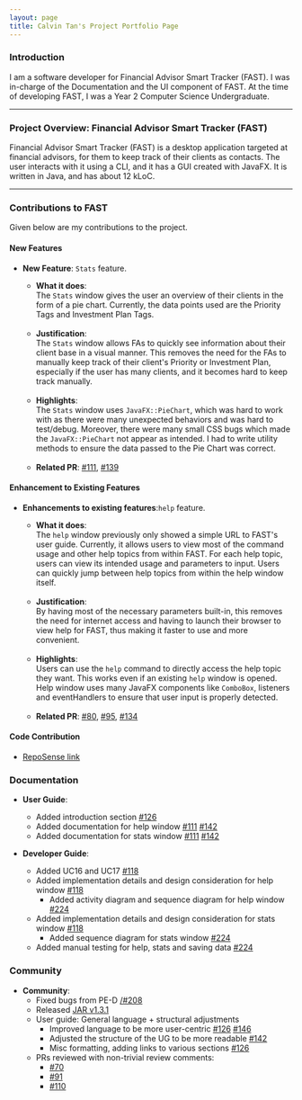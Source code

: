 ```yaml
---
layout: page
title: Calvin Tan's Project Portfolio Page
---
```


### Introduction

I am a software developer for Financial Advisor Smart Tracker (FAST). I was in-charge of the Documentation and the UI
component of FAST.
At the time of developing FAST, I was a Year 2 Computer Science Undergraduate.

---

### Project Overview: Financial Advisor Smart Tracker (FAST)

Financial Advisor Smart Tracker (FAST) is a desktop application targeted at financial advisors, for
them to keep track of their clients as contacts. The user interacts with it using a CLI, and it has a GUI created with
JavaFX. It is written in Java, and has about 12 kLoC.

---

### Contributions to FAST

Given below are my contributions to the project.

#### New Features

* **New Feature**: `Stats` feature.

    * **What it does**:<br>
      The `Stats` window gives the user an overview of their clients in the form of a pie chart. 
      Currently, the data points used are the Priority Tags and Investment Plan Tags.

  <br>

    * **Justification**: <br>
      The `Stats` window allows FAs to quickly see information about their client base in a visual manner. This removes the need for the FAs
      to manually keep track of their client's Priority or Investment Plan, especially if the user has many clients, and it becomes hard to keep track manually. 

  <br>

    * **Highlights**: <br>
      The `Stats` window uses `JavaFX::PieChart`, which was hard to work with as there were many unexpected behaviors and was hard to test/debug. 
      Moreover, there were many small CSS bugs which made the `JavaFX::PieChart` not appear as intended.
      I had to write utility methods to ensure the data passed to the Pie Chart was correct. 

  <br> 

    * **Related PR**: [\#111](https://github.com/AY2122S1-CS2103T-T09-4/tp/pull/111), [\#139](https://github.com/AY2122S1-CS2103T-T09-4/tp/pull/139)


#### Enhancement to Existing Features

* **Enhancements to existing features**:`help` feature.

    * **What it does**:<br>
      The `help` window previously only showed a simple URL to FAST's user guide. Currently, it allows users to view
      most of the command usage and other help topics from within FAST. For each help topic, users can view
      its intended usage and parameters to input. Users can quickly jump between help topics from
      within the help window itself.

  <br>

    * **Justification**: <br>
      By having most of the necessary parameters built-in, this removes the need for internet access and having
      to launch their browser to view help for FAST, thus making it faster to use and more convenient.

  <br>

    * **Highlights**: <br>
      Users can use the `help` command to directly access the help topic they want. This works even if an existing `help` window
      is opened. Help window uses many JavaFX components like `ComboBox`, listeners and eventHandlers to ensure that user input
      is properly detected.

  <br> 

    * **Related PR**: [\#80](https://github.com/AY2122S1-CS2103T-T09-4/tp/pull/80), [\#95](https://github.com/AY2122S1-CS2103T-T09-4/tp/pull/95),
      [\#134](https://github.com/AY2122S1-CS2103T-T09-4/tp/pull/134)

#### Code Contribution

* [RepoSense link](https://nus-cs2103-ay2122s1.github.io/tp-dashboard/?search=&sort=groupTitle&sortWithin=title&timeframe=commit&mergegroup=&groupSelect=groupByRepos&breakdown=true&checkedFileTypes=docs~functional-code~test-code~other&since=2021-09-17&tabOpen=true&tabType=authorship&tabAuthor=Cyn7hius&tabRepo=AY2122S1-CS2103T-T09-4%2Ftp%5Bmaster%5D&authorshipIsMergeGroup=false&authorshipFileTypes=docs~functional-code~test-code~other&authorshipIsBinaryFileTypeChecked=false)

### Documentation

* **User Guide**:
    * Added introduction section [\#126](https://github.com/AY2122S1-CS2103T-T09-4/tp/pull/126)
    * Added documentation for help window [\#111](https://github.com/AY2122S1-CS2103T-T09-4/tp/pull/111) [\#142](https://github.com/AY2122S1-CS2103T-T09-4/tp/pull/142)
    * Added documentation for stats window [\#111](https://github.com/AY2122S1-CS2103T-T09-4/tp/pull/111) [\#142](https://github.com/AY2122S1-CS2103T-T09-4/tp/pull/142)


* **Developer Guide**:

    * Added UC16 and UC17 [\#118](https://github.com/AY2122S1-CS2103T-T09-4/tp/pull/118)
    * Added implementation details and design consideration for help window [\#118](https://github.com/AY2122S1-CS2103T-T09-4/tp/pull/118)
        * Added activity diagram and sequence diagram for help window [\#224](https://github.com/AY2122S1-CS2103T-T09-4/tp/pull/224)
    * Added implementation details and design consideration for stats window [\#118](https://github.com/AY2122S1-CS2103T-T09-4/tp/pull/118)
        * Added sequence diagram for stats window [\#224](https://github.com/AY2122S1-CS2103T-T09-4/tp/pull/224)
    * Added manual testing for help, stats and saving data [\#224](https://github.com/AY2122S1-CS2103T-T09-4/tp/pull/224)
    
### Community

* **Community**:
    * Fixed bugs from PE-D [/#208](https://github.com/AY2122S1-CS2103T-T09-4/tp/pull/208)
    * Released [JAR v1.3.1](https://github.com/AY2122S1-CS2103T-T09-4/tp/releases/tag/v1.3.1)
    * User guide: General language + structural adjustments
        * Improved language to be more user-centric [\#126](https://github.com/AY2122S1-CS2103T-T09-4/tp/pull/126) [\#146](https://github.com/AY2122S1-CS2103T-T09-4/tp/pull/146)
        * Adjusted the structure of the UG to be more readable [\#142](https://github.com/AY2122S1-CS2103T-T09-4/tp/pull/142)
        * Misc formatting, adding links to various sections [\#126](https://github.com/AY2122S1-CS2103T-T09-4/tp/pull/126)
    * PRs reviewed with non-trivial review comments:
        * [\#70](https://github.com/AY2122S1-CS2103T-T09-4/tp/pull/70)
        * [\#91](https://github.com/AY2122S1-CS2103T-T09-4/tp/pull/91)
        * [\#110](https://github.com/AY2122S1-CS2103T-T09-4/tp/pull/110)
    

    
